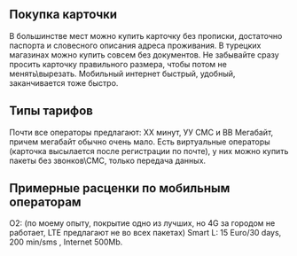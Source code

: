 ## Покупка карточки
В большинстве мест можно купить карточку без прописки, достаточно паспорта и словесного описания адреса проживания.
В турецких магазинах можно купить совсем без документов.
Не забывайте сразу просить карточку правильного размера, чтобы потом не менять\вырезать.
Мобильный интернет быстрый, удобный, заканчивается тоже быстро.

## Типы тарифов
Почти все операторы предлагают:
ХХ минут, УУ СМС и ВВ Мегабайт, причем мегабайт обычно очень мало.
Есть виртуальные операторы (карточка высылается после регистрации по почте), у них можно купить пакеты без звонков\СМС, только передача данных.

## Примерные расценки по мобильным операторам
О2: (по моему опыту, покрытие одно из лучших, но 4G за городом не работает, LTE предлагают не во всех пакетах)
Smart L: 15 Euro/30 days, 200 min/sms , Internet 500Mb.
